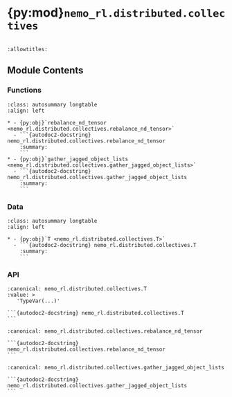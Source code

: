 # {py:mod}`nemo_rl.distributed.collectives`

```{py:module} nemo_rl.distributed.collectives
```

```{autodoc2-docstring} nemo_rl.distributed.collectives
:allowtitles:
```

## Module Contents

### Functions

````{list-table}
:class: autosummary longtable
:align: left

* - {py:obj}`rebalance_nd_tensor <nemo_rl.distributed.collectives.rebalance_nd_tensor>`
  - ```{autodoc2-docstring} nemo_rl.distributed.collectives.rebalance_nd_tensor
    :summary:
    ```
* - {py:obj}`gather_jagged_object_lists <nemo_rl.distributed.collectives.gather_jagged_object_lists>`
  - ```{autodoc2-docstring} nemo_rl.distributed.collectives.gather_jagged_object_lists
    :summary:
    ```
````

### Data

````{list-table}
:class: autosummary longtable
:align: left

* - {py:obj}`T <nemo_rl.distributed.collectives.T>`
  - ```{autodoc2-docstring} nemo_rl.distributed.collectives.T
    :summary:
    ```
````

### API

````{py:data} T
:canonical: nemo_rl.distributed.collectives.T
:value: >
   'TypeVar(...)'

```{autodoc2-docstring} nemo_rl.distributed.collectives.T
```

````

````{py:function} rebalance_nd_tensor(tensor: torch.Tensor, group: typing.Optional[torch.distributed.ProcessGroup] = None) -> torch.Tensor
:canonical: nemo_rl.distributed.collectives.rebalance_nd_tensor

```{autodoc2-docstring} nemo_rl.distributed.collectives.rebalance_nd_tensor
```
````

````{py:function} gather_jagged_object_lists(local_objects: list[nemo_rl.distributed.collectives.T], group: typing.Optional[torch.distributed.ProcessGroup] = None) -> list[nemo_rl.distributed.collectives.T]
:canonical: nemo_rl.distributed.collectives.gather_jagged_object_lists

```{autodoc2-docstring} nemo_rl.distributed.collectives.gather_jagged_object_lists
```
````
